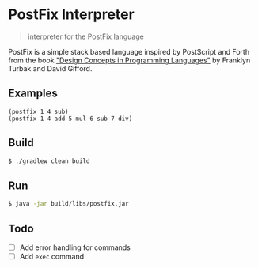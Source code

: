 # PostFix Interpreter

> interpreter for the PostFix language

PostFix is a simple stack based language inspired by PostScript and Forth from the book
["Design Concepts in Programming Languages"](https://mitpress.mit.edu/books/design-concepts-programming-languages) 
by Franklyn Turbak and David Gifford.

## Examples

```
(postfix 1 4 sub)
(postfix 1 4 add 5 mul 6 sub 7 div)
```

## Build

```bash
$ ./gradlew clean build
```

## Run

```bash
$ java -jar build/libs/postfix.jar
```

## Todo

- [ ] Add error handling for commands
- [ ] Add `exec` command
